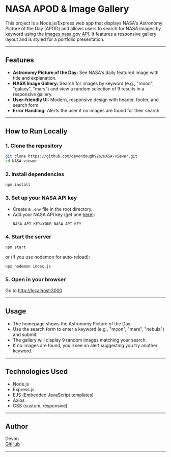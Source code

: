 # NASA APOD & Image Gallery

This project is a Node.js/Express web app that displays NASA's Astronomy Picture of the Day (APOD) and allows users to search for NASA images by keyword using the [images.nasa.gov API](https://images.nasa.gov/). It features a responsive gallery layout and is styled for a portfolio presentation.

---

## Features

- **Astronomy Picture of the Day:** See NASA's daily featured image with title and explanation.
- **NASA Image Gallery:** Search for images by keyword (e.g., "moon", "galaxy", "mars") and view a random selection of 9 results in a responsive gallery.
- **User-friendly UI:** Modern, responsive design with header, footer, and search form.
- **Error Handling:** Alerts the user if no images are found for their search.

---

## How to Run Locally

### 1. **Clone the repository**
```sh
git clone https://github.com/devondough926/NASA-viewer.git
cd NASA-viewer
```

### 2. **Install dependencies**
```sh
npm install
```

### 3. **Set up your NASA API key**
- Create a `.env` file in the root directory.
- Add your NASA API key (get one [here](https://api.nasa.gov/)):
    ```
    NASA_API_KEY=YOUR_NASA_API_KEY
    ```

### 4. **Start the server**
```sh
npm start
```
or (if you use nodemon for auto-reload):
```sh
npx nodemon index.js
```

### 5. **Open in your browser**
Go to [http://localhost:3000](http://localhost:3000)

---

## Usage

- The homepage shows the Astronomy Picture of the Day.
- Use the search form to enter a keyword (e.g., "moon", "mars", "nebula") and submit.
- The gallery will display 9 random images matching your search.
- If no images are found, you’ll see an alert suggesting you try another keyword.

---

## Technologies Used

- Node.js
- Express.js
- EJS (Embedded JavaScript templates)
- Axios
- CSS (custom, responsive)

---

## Author

Devon  
[GitHub](https://github.com/devondough926/NASA-viewer)

---
